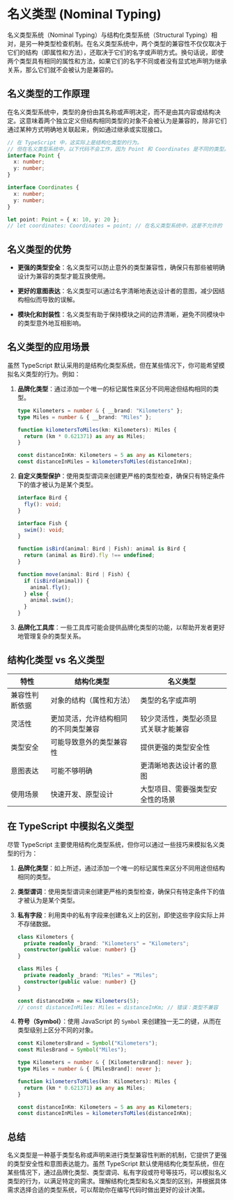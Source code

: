 # 名义类型 (Nominal Typing)

名义类型系统（Nominal Typing）与结构化类型系统（Structural Typing）相对，是另一种类型检查机制。在名义类型系统中，两个类型的兼容性不仅仅取决于它们的结构（即属性和方法），还取决于它们的名字或声明方式。换句话说，即使两个类型具有相同的属性和方法，如果它们的名字不同或者没有显式地声明为继承关系，那么它们就不会被认为是兼容的。

## 名义类型的工作原理

在名义类型系统中，类型的身份由其名称或声明决定，而不是由其内容或结构决定。这意味着两个独立定义但结构相同类型的对象不会被认为是兼容的，除非它们通过某种方式明确地关联起来，例如通过继承或实现接口。

```typescript
// 在 TypeScript 中，这实际上是结构化类型的行为。
// 但在名义类型系统中，以下代码不会工作，因为 Point 和 Coordinates 是不同的类型。
interface Point {
  x: number;
  y: number;
}

interface Coordinates {
  x: number;
  y: number;
}

let point: Point = { x: 10, y: 20 };
// let coordinates: Coordinates = point; // 在名义类型系统中，这是不允许的
```

## 名义类型的优势

- **更强的类型安全**：名义类型可以防止意外的类型兼容性，确保只有那些被明确设计为兼容的类型才能互换使用。
- **更好的意图表达**：名义类型可以通过名字清晰地表达设计者的意图，减少因结构相似而导致的误解。

- **模块化和封装性**：名义类型有助于保持模块之间的边界清晰，避免不同模块中的类型意外地互相影响。

## 名义类型的应用场景

虽然 TypeScript 默认采用的是结构化类型系统，但在某些情况下，你可能希望模拟名义类型的行为。例如：

1. **品牌化类型**：通过添加一个唯一的标记属性来区分不同用途但结构相同的类型。

   ```typescript
   type Kilometers = number & { __brand: "Kilometers" };
   type Miles = number & { __brand: "Miles" };

   function kilometersToMiles(km: Kilometers): Miles {
     return (km * 0.621371) as any as Miles;
   }

   const distanceInKm: Kilometers = 5 as any as Kilometers;
   const distanceInMiles = kilometersToMiles(distanceInKm);
   ```

2. **自定义类型保护**：使用类型谓词来创建更严格的类型检查，确保只有特定条件下的值才被认为是某个类型。

   ```typescript
   interface Bird {
     fly(): void;
   }

   interface Fish {
     swim(): void;
   }

   function isBird(animal: Bird | Fish): animal is Bird {
     return (animal as Bird).fly !== undefined;
   }

   function move(animal: Bird | Fish) {
     if (isBird(animal)) {
       animal.fly();
     } else {
       animal.swim();
     }
   }
   ```

3. **品牌化工具库**：一些工具库可能会提供品牌化类型的功能，以帮助开发者更好地管理复杂的类型关系。

## 结构化类型 vs 名义类型

| 特性           | 结构化类型                           | 名义类型                             |
| -------------- | ------------------------------------ | ------------------------------------ |
| 兼容性判断依据 | 对象的结构（属性和方法）             | 类型的名字或声明                     |
| 灵活性         | 更加灵活，允许结构相同的不同类型兼容 | 较少灵活性，类型必须显式关联才能兼容 |
| 类型安全       | 可能导致意外的类型兼容性             | 提供更强的类型安全性                 |
| 意图表达       | 可能不够明确                         | 更清晰地表达设计者的意图             |
| 使用场景       | 快速开发、原型设计                   | 大型项目、需要强类型安全性的场景     |

## 在 TypeScript 中模拟名义类型

尽管 TypeScript 主要使用结构化类型系统，但你可以通过一些技巧来模拟名义类型的行为：

1. **品牌化类型**：如上所述，通过添加一个唯一的标记属性来区分不同用途但结构相同的类型。

2. **类型谓词**：使用类型谓词来创建更严格的类型检查，确保只有特定条件下的值才被认为是某个类型。

3. **私有字段**：利用类中的私有字段来创建名义上的区别，即使这些字段实际上并不存储数据。

   ```typescript
   class Kilometers {
     private readonly _brand: "Kilometers" = "Kilometers";
     constructor(public value: number) {}
   }

   class Miles {
     private readonly _brand: "Miles" = "Miles";
     constructor(public value: number) {}
   }

   const distanceInKm = new Kilometers(5);
   // const distanceInMiles: Miles = distanceInKm; // 错误：类型不兼容
   ```

4. **符号（Symbol）**：使用 JavaScript 的 `Symbol` 来创建独一无二的键，从而在类型级别上区分不同的对象。

   ```typescript
   const KilometersBrand = Symbol("Kilometers");
   const MilesBrand = Symbol("Miles");

   type Kilometers = number & { [KilometersBrand]: never };
   type Miles = number & { [MilesBrand]: never };

   function kilometersToMiles(km: Kilometers): Miles {
     return (km * 0.621371) as any as Miles;
   }

   const distanceInKm: Kilometers = 5 as any as Kilometers;
   const distanceInMiles = kilometersToMiles(distanceInKm);
   ```

## 总结

名义类型是一种基于类型名称或声明来进行类型兼容性判断的机制，它提供了更强的类型安全性和意图表达能力。虽然 TypeScript 默认使用结构化类型系统，但在某些情况下，通过品牌化类型、类型谓词、私有字段或符号等技巧，可以模拟名义类型的行为，以满足特定的需求。理解结构化类型和名义类型的区别，并根据具体需求选择合适的类型系统，可以帮助你在编写代码时做出更好的设计决策。
